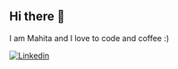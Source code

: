 ## Hi there 👋
I am Mahita and I love to code and coffee :)   

[![Linkedin](https://img.shields.io/badge/linkedin-%230077B5.svg?&style=flat&logo=linkedin&logoColor=white)](https://www.linkedin.com/in/mahita-kandala/)



<!--
**Mahita64/Mahita64** is a ✨ _special_ ✨ repository because its `README.md` (this file) appears on your GitHub profile.
## Tools
- 🔭 My favorite languages to work with are...


Here are some ideas to get you started:

- 🔭 I’m currently working on ...
- 🌱 I’m currently learning ...
- 👯 I’m looking to collaborate on ...
- 🤔 I’m looking for help with ...
- 💬 Ask me about ...
- 📫 How to reach me: ...
- 😄 Pronouns: ...
- ⚡ Fun fact: ...
-->
